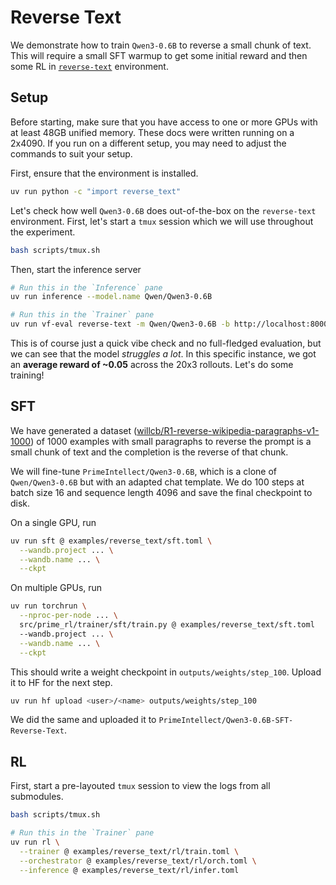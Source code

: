 # Reverse Text

We demonstrate how to train `Qwen3-0.6B` to reverse a small chunk of text. This will require a small SFT warmup to get some initial reward and then some RL in [`reverse-text`](https://app.primeintellect.ai/dashboard/environments/primeintellect/reverse-text) environment.


## Setup

Before starting, make sure that you have access to one or more GPUs with at least 48GB unified memory. These docs were written running on a 2x4090. If you run on a different setup, you may need to adjust the commands to suit your setup.

First, ensure that the environment is installed.

```bash
uv run python -c "import reverse_text"
```

Let's check how well `Qwen3-0.6B` does out-of-the-box on the `reverse-text` environment. First, let's start a `tmux` session which we will use throughout the experiment.

```bash
bash scripts/tmux.sh
```

Then, start the inference server

```bash
# Run this in the `Inference` pane
uv run inference --model.name Qwen/Qwen3-0.6B
```

```bash
# Run this in the `Trainer` pane
uv run vf-eval reverse-text -m Qwen/Qwen3-0.6B -b http://localhost:8000/v1 -n 20 --max-tokens 1024
```

This is of course just a quick vibe check and no full-fledged evaluation, but we can see that the model *struggles a lot*. In this specific instance, we got an **average reward of ~0.05** across the 20x3 rollouts. Let's do some training!

## SFT

We have generated a dataset ([willcb/R1-reverse-wikipedia-paragraphs-v1-1000](https://huggingface.co/willcb/R1-reverse-wikipedia-paragraphs-v1-1000)) of 1000 examples with small paragraphs to reverse the prompt is a small chunk of text and the completion is the reverse of that chunk. 

We will fine-tune `PrimeIntellect/Qwen3-0.6B`, which is a clone of `Qwen/Qwen3-0.6B` but with an adapted chat template. We do 100 steps at batch size 16 and sequence length 4096 and save the final checkpoint to disk.

On a single GPU, run

```bash
uv run sft @ examples/reverse_text/sft.toml \
  --wandb.project ... \
  --wandb.name ... \
  --ckpt
```

On multiple GPUs, run

```bash
uv run torchrun \
  --nproc-per-node ... \
  src/prime_rl/trainer/sft/train.py @ examples/reverse_text/sft.toml
  --wandb.project ... \
  --wandb.name ... \
  --ckpt
```

This should write a weight checkpoint in `outputs/weights/step_100`. Upload it to HF for the next step.

```bash
uv run hf upload <user>/<name> outputs/weights/step_100
```

We did the same and uploaded it to `PrimeIntellect/Qwen3-0.6B-SFT-Reverse-Text`.

## RL

First, start a pre-layouted `tmux` session to view the logs from all submodules.

```bash
bash scripts/tmux.sh
```

```bash
# Run this in the `Trainer` pane
uv run rl \
  --trainer @ examples/reverse_text/rl/train.toml \
  --orchestrator @ examples/reverse_text/rl/orch.toml \
  --inference @ examples/reverse_text/rl/infer.toml
```